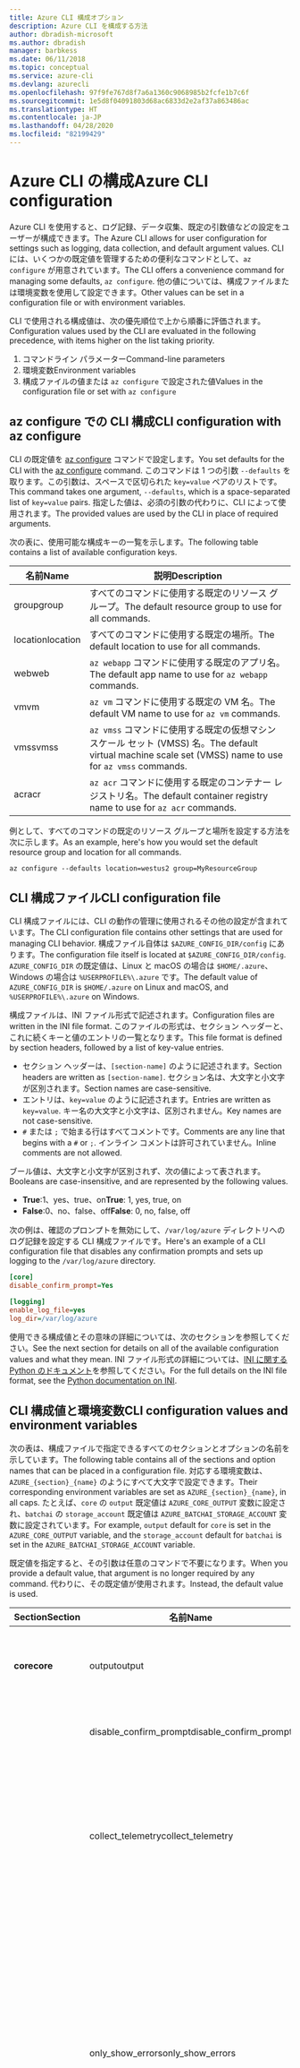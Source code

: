 ```yaml
---
title: Azure CLI 構成オプション
description: Azure CLI を構成する方法
author: dbradish-microsoft
ms.author: dbradish
manager: barbkess
ms.date: 06/11/2018
ms.topic: conceptual
ms.service: azure-cli
ms.devlang: azurecli
ms.openlocfilehash: 97f9fe767d8f7a6a1360c9068985b2fcfe1b7c6f
ms.sourcegitcommit: 1e5d8f04091803d68ac6833d2e2af37a863486ac
ms.translationtype: HT
ms.contentlocale: ja-JP
ms.lasthandoff: 04/28/2020
ms.locfileid: "82199429"
---
```

# <a name="azure-cli-configuration"></a><span data-ttu-id="43e5f-103">Azure CLI の構成</span><span class="sxs-lookup"><span data-stu-id="43e5f-103">Azure CLI configuration</span></span>

<span data-ttu-id="43e5f-104">Azure CLI を使用すると、ログ記録、データ収集、既定の引数値などの設定をユーザーが構成できます。</span><span class="sxs-lookup"><span data-stu-id="43e5f-104">The Azure CLI allows for user configuration for settings such as logging, data collection, and default argument values.</span></span>
<span data-ttu-id="43e5f-105">CLI には、いくつかの既定値を管理するための便利なコマンドとして、`az configure` が用意されています。</span><span class="sxs-lookup"><span data-stu-id="43e5f-105">The CLI offers a convenience command for managing some defaults, `az configure`.</span></span> <span data-ttu-id="43e5f-106">他の値については、構成ファイルまたは環境変数を使用して設定できます。</span><span class="sxs-lookup"><span data-stu-id="43e5f-106">Other values can be set in a configuration file or with environment variables.</span></span>

<span data-ttu-id="43e5f-107">CLI で使用される構成値は、次の優先順位で上から順番に評価されます。</span><span class="sxs-lookup"><span data-stu-id="43e5f-107">Configuration values used by the CLI are evaluated in the following precedence, with items higher on the list taking priority.</span></span>

1. <span data-ttu-id="43e5f-108">コマンドライン パラメーター</span><span class="sxs-lookup"><span data-stu-id="43e5f-108">Command-line parameters</span></span>
2. <span data-ttu-id="43e5f-109">環境変数</span><span class="sxs-lookup"><span data-stu-id="43e5f-109">Environment variables</span></span>
3. <span data-ttu-id="43e5f-110">構成ファイルの値または `az configure` で設定された値</span><span class="sxs-lookup"><span data-stu-id="43e5f-110">Values in the configuration file or set with `az configure`</span></span>

## <a name="cli-configuration-with-az-configure"></a><span data-ttu-id="43e5f-111">az configure での CLI 構成</span><span class="sxs-lookup"><span data-stu-id="43e5f-111">CLI configuration with az configure</span></span>

<span data-ttu-id="43e5f-112">CLI の既定値を [az configure](/cli/azure/reference-index#az-configure) コマンドで設定します。</span><span class="sxs-lookup"><span data-stu-id="43e5f-112">You set defaults for the CLI with the [az configure](/cli/azure/reference-index#az-configure) command.</span></span>
<span data-ttu-id="43e5f-113">このコマンドは 1 つの引数 `--defaults` を取ります。この引数は、スペースで区切られた `key=value` ペアのリストです。</span><span class="sxs-lookup"><span data-stu-id="43e5f-113">This command takes one argument, `--defaults`, which is a space-separated list of `key=value` pairs.</span></span> <span data-ttu-id="43e5f-114">指定した値は、必須の引数の代わりに、CLI によって使用されます。</span><span class="sxs-lookup"><span data-stu-id="43e5f-114">The provided values are used by the CLI in place of required arguments.</span></span>

<span data-ttu-id="43e5f-115">次の表に、使用可能な構成キーの一覧を示します。</span><span class="sxs-lookup"><span data-stu-id="43e5f-115">The following table contains a list of available configuration keys.</span></span>

| <span data-ttu-id="43e5f-116">名前</span><span class="sxs-lookup"><span data-stu-id="43e5f-116">Name</span></span> | <span data-ttu-id="43e5f-117">説明</span><span class="sxs-lookup"><span data-stu-id="43e5f-117">Description</span></span> |
|------|-------------|
| <span data-ttu-id="43e5f-118">group</span><span class="sxs-lookup"><span data-stu-id="43e5f-118">group</span></span> | <span data-ttu-id="43e5f-119">すべてのコマンドに使用する既定のリソース グループ。</span><span class="sxs-lookup"><span data-stu-id="43e5f-119">The default resource group to use for all commands.</span></span> |
| <span data-ttu-id="43e5f-120">location</span><span class="sxs-lookup"><span data-stu-id="43e5f-120">location</span></span> | <span data-ttu-id="43e5f-121">すべてのコマンドに使用する既定の場所。</span><span class="sxs-lookup"><span data-stu-id="43e5f-121">The default location to use for all commands.</span></span> |
| <span data-ttu-id="43e5f-122">web</span><span class="sxs-lookup"><span data-stu-id="43e5f-122">web</span></span> | <span data-ttu-id="43e5f-123">`az webapp` コマンドに使用する既定のアプリ名。</span><span class="sxs-lookup"><span data-stu-id="43e5f-123">The default app name to use for `az webapp` commands.</span></span> |
| <span data-ttu-id="43e5f-124">vm</span><span class="sxs-lookup"><span data-stu-id="43e5f-124">vm</span></span> | <span data-ttu-id="43e5f-125">`az vm` コマンドに使用する既定の VM 名。</span><span class="sxs-lookup"><span data-stu-id="43e5f-125">The default VM name to use for `az vm` commands.</span></span> |
| <span data-ttu-id="43e5f-126">vmss</span><span class="sxs-lookup"><span data-stu-id="43e5f-126">vmss</span></span> | <span data-ttu-id="43e5f-127">`az vmss` コマンドに使用する既定の仮想マシン スケール セット (VMSS) 名。</span><span class="sxs-lookup"><span data-stu-id="43e5f-127">The default virtual machine scale set (VMSS) name to use for  `az vmss` commands.</span></span> |
| <span data-ttu-id="43e5f-128">acr</span><span class="sxs-lookup"><span data-stu-id="43e5f-128">acr</span></span> | <span data-ttu-id="43e5f-129">`az acr` コマンドに使用する既定のコンテナー レジストリ名。</span><span class="sxs-lookup"><span data-stu-id="43e5f-129">The default container registry name to use for `az acr` commands.</span></span> |

<span data-ttu-id="43e5f-130">例として、すべてのコマンドの既定のリソース グループと場所を設定する方法を次に示します。</span><span class="sxs-lookup"><span data-stu-id="43e5f-130">As an example, here's how you would set the default resource group and location for all commands.</span></span>

```azurecli-interactive
az configure --defaults location=westus2 group=MyResourceGroup
```

## <a name="cli-configuration-file"></a><span data-ttu-id="43e5f-131">CLI 構成ファイル</span><span class="sxs-lookup"><span data-stu-id="43e5f-131">CLI configuration file</span></span>

<span data-ttu-id="43e5f-132">CLI 構成ファイルには、CLI の動作の管理に使用されるその他の設定が含まれています。</span><span class="sxs-lookup"><span data-stu-id="43e5f-132">The CLI configuration file contains other settings that are used for managing CLI behavior.</span></span> <span data-ttu-id="43e5f-133">構成ファイル自体は `$AZURE_CONFIG_DIR/config` にあります。</span><span class="sxs-lookup"><span data-stu-id="43e5f-133">The configuration file itself is located at `$AZURE_CONFIG_DIR/config`.</span></span> <span data-ttu-id="43e5f-134">`AZURE_CONFIG_DIR` の既定値は、Linux と macOS の場合は `$HOME/.azure`、Windows の場合は `%USERPROFILE%\.azure` です。</span><span class="sxs-lookup"><span data-stu-id="43e5f-134">The default value of `AZURE_CONFIG_DIR` is `$HOME/.azure` on Linux and macOS, and `%USERPROFILE%\.azure` on Windows.</span></span>

<span data-ttu-id="43e5f-135">構成ファイルは、INI ファイル形式で記述されます。</span><span class="sxs-lookup"><span data-stu-id="43e5f-135">Configuration files are written in the INI file format.</span></span> <span data-ttu-id="43e5f-136">このファイルの形式は、セクション ヘッダーと、これに続くキーと値のエントリの一覧となります。</span><span class="sxs-lookup"><span data-stu-id="43e5f-136">This file format is defined by section headers, followed by a list of key-value entries.</span></span>

* <span data-ttu-id="43e5f-137">セクション ヘッダーは、`[section-name]` のように記述されます。</span><span class="sxs-lookup"><span data-stu-id="43e5f-137">Section headers are written as `[section-name]`.</span></span> <span data-ttu-id="43e5f-138">セクション名は、大文字と小文字が区別されます。</span><span class="sxs-lookup"><span data-stu-id="43e5f-138">Section names are case-sensitive.</span></span>
* <span data-ttu-id="43e5f-139">エントリは、`key=value` のように記述されます。</span><span class="sxs-lookup"><span data-stu-id="43e5f-139">Entries are written as `key=value`.</span></span> <span data-ttu-id="43e5f-140">キー名の大文字と小文字は、区別されません。</span><span class="sxs-lookup"><span data-stu-id="43e5f-140">Key names are not case-sensitive.</span></span>
* <span data-ttu-id="43e5f-141">`#` または `;` で始まる行はすべてコメントです。</span><span class="sxs-lookup"><span data-stu-id="43e5f-141">Comments are any line that begins with a `#` or `;`.</span></span> <span data-ttu-id="43e5f-142">インライン コメントは許可されていません。</span><span class="sxs-lookup"><span data-stu-id="43e5f-142">Inline comments are not allowed.</span></span>

<span data-ttu-id="43e5f-143">ブール値は、大文字と小文字が区別されず、次の値によって表されます。</span><span class="sxs-lookup"><span data-stu-id="43e5f-143">Booleans are case-insensitive, and are represented by the following values.</span></span>

* <span data-ttu-id="43e5f-144">__True__:1、yes、true、on</span><span class="sxs-lookup"><span data-stu-id="43e5f-144">__True__: 1, yes, true, on</span></span>
* <span data-ttu-id="43e5f-145">__False__:0、no、false、off</span><span class="sxs-lookup"><span data-stu-id="43e5f-145">__False__: 0, no, false, off</span></span>

<span data-ttu-id="43e5f-146">次の例は、確認のプロンプトを無効にして、`/var/log/azure` ディレクトリへのログ記録を設定する CLI 構成ファイルです。</span><span class="sxs-lookup"><span data-stu-id="43e5f-146">Here's an example of a CLI configuration file that disables any confirmation prompts and sets up logging to the `/var/log/azure` directory.</span></span>

```ini
[core]
disable_confirm_prompt=Yes

[logging]
enable_log_file=yes
log_dir=/var/log/azure
```

<span data-ttu-id="43e5f-147">使用できる構成値とその意味の詳細については、次のセクションを参照してください。</span><span class="sxs-lookup"><span data-stu-id="43e5f-147">See the next section for details on all of the available configuration values and what they mean.</span></span> <span data-ttu-id="43e5f-148">INI ファイル形式の詳細については、[INI に関する Python のドキュメント](https://docs.python.org/3/library/configparser.html#supported-ini-file-structure)を参照してください。</span><span class="sxs-lookup"><span data-stu-id="43e5f-148">For the full details on the INI file format, see the [Python documentation on INI](https://docs.python.org/3/library/configparser.html#supported-ini-file-structure).</span></span>

## <a name="cli-configuration-values-and-environment-variables"></a><span data-ttu-id="43e5f-149">CLI 構成値と環境変数</span><span class="sxs-lookup"><span data-stu-id="43e5f-149">CLI configuration values and environment variables</span></span>

<span data-ttu-id="43e5f-150">次の表は、構成ファイルで指定できるすべてのセクションとオプションの名前を示しています。</span><span class="sxs-lookup"><span data-stu-id="43e5f-150">The following table contains all of the sections and option names that can be placed in a configuration file.</span></span> <span data-ttu-id="43e5f-151">対応する環境変数は、`AZURE_{section}_{name}` のようにすべて大文字で設定できます。</span><span class="sxs-lookup"><span data-stu-id="43e5f-151">Their corresponding environment variables are set as `AZURE_{section}_{name}`, in all caps.</span></span> <span data-ttu-id="43e5f-152">たとえば、`core` の `output` 既定値は `AZURE_CORE_OUTPUT` 変数に設定され、`batchai` の `storage_account` 既定値は `AZURE_BATCHAI_STORAGE_ACCOUNT` 変数に設定されています。</span><span class="sxs-lookup"><span data-stu-id="43e5f-152">For example, `output` default for `core` is set in the `AZURE_CORE_OUTPUT` variable, and the `storage_account` default for `batchai` is set in the `AZURE_BATCHAI_STORAGE_ACCOUNT` variable.</span></span>

<span data-ttu-id="43e5f-153">既定値を指定すると、その引数は任意のコマンドで不要になります。</span><span class="sxs-lookup"><span data-stu-id="43e5f-153">When you provide a default value, that argument is no longer required by any command.</span></span> <span data-ttu-id="43e5f-154">代わりに、その既定値が使用されます。</span><span class="sxs-lookup"><span data-stu-id="43e5f-154">Instead, the default value is used.</span></span>

| <span data-ttu-id="43e5f-155">Section</span><span class="sxs-lookup"><span data-stu-id="43e5f-155">Section</span></span> | <span data-ttu-id="43e5f-156">名前</span><span class="sxs-lookup"><span data-stu-id="43e5f-156">Name</span></span>      | <span data-ttu-id="43e5f-157">Type</span><span class="sxs-lookup"><span data-stu-id="43e5f-157">Type</span></span> | <span data-ttu-id="43e5f-158">説明</span><span class="sxs-lookup"><span data-stu-id="43e5f-158">Description</span></span>|
|---------|-----------|------|------------|
| <span data-ttu-id="43e5f-159">__core__</span><span class="sxs-lookup"><span data-stu-id="43e5f-159">__core__</span></span> | <span data-ttu-id="43e5f-160">output</span><span class="sxs-lookup"><span data-stu-id="43e5f-160">output</span></span> | <span data-ttu-id="43e5f-161">string</span><span class="sxs-lookup"><span data-stu-id="43e5f-161">string</span></span> | <span data-ttu-id="43e5f-162">既定の出力形式。</span><span class="sxs-lookup"><span data-stu-id="43e5f-162">The default output format.</span></span> <span data-ttu-id="43e5f-163">`json`、`jsonc`、`tsv`、`table` のいずれかを指定できます。</span><span class="sxs-lookup"><span data-stu-id="43e5f-163">Can be one of `json`, `jsonc`, `tsv`, or `table`.</span></span> |
| | <span data-ttu-id="43e5f-164">disable\_confirm\_prompt</span><span class="sxs-lookup"><span data-stu-id="43e5f-164">disable\_confirm\_prompt</span></span> | <span data-ttu-id="43e5f-165">boolean</span><span class="sxs-lookup"><span data-stu-id="43e5f-165">boolean</span></span> | <span data-ttu-id="43e5f-166">確認のプロンプトをオン/オフにします。</span><span class="sxs-lookup"><span data-stu-id="43e5f-166">Turn confirmation prompts on/off.</span></span> |
| | <span data-ttu-id="43e5f-167">collect\_telemetry</span><span class="sxs-lookup"><span data-stu-id="43e5f-167">collect\_telemetry</span></span> | <span data-ttu-id="43e5f-168">boolean</span><span class="sxs-lookup"><span data-stu-id="43e5f-168">boolean</span></span> | <span data-ttu-id="43e5f-169">Microsoft による、CLI の使用に関する匿名データの収集を許可します。</span><span class="sxs-lookup"><span data-stu-id="43e5f-169">Allow Microsoft to collect anonymous data on the usage of the CLI.</span></span> <span data-ttu-id="43e5f-170">プライバシー情報については、[Azure CLI の使用条件](https://aka.ms/AzureCliLegal)に関するページをご覧ください。</span><span class="sxs-lookup"><span data-stu-id="43e5f-170">For privacy information, see the [Azure CLI Terms of Use](https://aka.ms/AzureCliLegal).</span></span> |
| | <span data-ttu-id="43e5f-171">only\_show\_errors</span><span class="sxs-lookup"><span data-stu-id="43e5f-171">only\_show\_errors</span></span> | <span data-ttu-id="43e5f-172">boolean</span><span class="sxs-lookup"><span data-stu-id="43e5f-172">boolean</span></span> | <span data-ttu-id="43e5f-173">コマンドの呼び出し中にエラーのみを表示します。</span><span class="sxs-lookup"><span data-stu-id="43e5f-173">Only show errors during command invocation.</span></span> <span data-ttu-id="43e5f-174">つまり、エラーのみが `stderr` に書き込まれます。</span><span class="sxs-lookup"><span data-stu-id="43e5f-174">In other words, only errors will be written to `stderr`.</span></span> <span data-ttu-id="43e5f-175">プレビュー、非推奨、および試験的なコマンドからの警告は抑制されます。</span><span class="sxs-lookup"><span data-stu-id="43e5f-175">It suppresses warnings from preview, deprecated and experimental commands.</span></span> <span data-ttu-id="43e5f-176">また、`--only-show-errors` パラメーターを使用して個々のコマンドに対して使用することもできます。</span><span class="sxs-lookup"><span data-stu-id="43e5f-176">It is also available for individual commands with the `--only-show-errors` parameter.</span></span> |
| | <span data-ttu-id="43e5f-177">no\_color</span><span class="sxs-lookup"><span data-stu-id="43e5f-177">no\_color</span></span> | <span data-ttu-id="43e5f-178">boolean</span><span class="sxs-lookup"><span data-stu-id="43e5f-178">boolean</span></span> | <span data-ttu-id="43e5f-179">色を無効にします。</span><span class="sxs-lookup"><span data-stu-id="43e5f-179">Disable color.</span></span> <span data-ttu-id="43e5f-180">もともと色分けされたメッセージには、`DEBUG`、`INFO`、`WARNING`、および `ERROR` がプレフィックスとして付けられます。</span><span class="sxs-lookup"><span data-stu-id="43e5f-180">Originally colored messages will be prefixed with `DEBUG`, `INFO`, `WARNING` and `ERROR`.</span></span> <span data-ttu-id="43e5f-181">これにより、ターミナルの色を `stdout` リダイレクト後に戻すことができないという、サードパーティ製のライブラリの問題が回避されます。</span><span class="sxs-lookup"><span data-stu-id="43e5f-181">This bypasses the issue of a third-party library where the terminal's color cannot revert back after a `stdout` redirection.</span></span> |
| <span data-ttu-id="43e5f-182">__logging__</span><span class="sxs-lookup"><span data-stu-id="43e5f-182">__logging__</span></span> | <span data-ttu-id="43e5f-183">enable\_log\_file</span><span class="sxs-lookup"><span data-stu-id="43e5f-183">enable\_log\_file</span></span> | <span data-ttu-id="43e5f-184">boolean</span><span class="sxs-lookup"><span data-stu-id="43e5f-184">boolean</span></span> | <span data-ttu-id="43e5f-185">ログ記録をオン/オフにします。</span><span class="sxs-lookup"><span data-stu-id="43e5f-185">Turn logging on/off.</span></span> |
| | <span data-ttu-id="43e5f-186">log\_dir</span><span class="sxs-lookup"><span data-stu-id="43e5f-186">log\_dir</span></span> | <span data-ttu-id="43e5f-187">string</span><span class="sxs-lookup"><span data-stu-id="43e5f-187">string</span></span> | <span data-ttu-id="43e5f-188">ログを書き込むディレクトリ。</span><span class="sxs-lookup"><span data-stu-id="43e5f-188">The directory to write logs to.</span></span> <span data-ttu-id="43e5f-189">この値の既定値は `${AZURE_CONFIG_DIR}/logs` です。</span><span class="sxs-lookup"><span data-stu-id="43e5f-189">By default this value is `${AZURE_CONFIG_DIR}/logs`.</span></span> |
| <span data-ttu-id="43e5f-190">__storage__</span><span class="sxs-lookup"><span data-stu-id="43e5f-190">__storage__</span></span> | <span data-ttu-id="43e5f-191">connection\_string</span><span class="sxs-lookup"><span data-stu-id="43e5f-191">connection\_string</span></span> | <span data-ttu-id="43e5f-192">string</span><span class="sxs-lookup"><span data-stu-id="43e5f-192">string</span></span> | <span data-ttu-id="43e5f-193">`az storage` コマンドに使用する既定の接続文字列。</span><span class="sxs-lookup"><span data-stu-id="43e5f-193">The default connection string to use for `az storage` commands.</span></span> |
| | <span data-ttu-id="43e5f-194">account</span><span class="sxs-lookup"><span data-stu-id="43e5f-194">account</span></span> | <span data-ttu-id="43e5f-195">string</span><span class="sxs-lookup"><span data-stu-id="43e5f-195">string</span></span> | <span data-ttu-id="43e5f-196">`az storage` コマンドに使用する既定のアカウント名。</span><span class="sxs-lookup"><span data-stu-id="43e5f-196">The default account name to use for `az storage` commands.</span></span> |
| | <span data-ttu-id="43e5f-197">key</span><span class="sxs-lookup"><span data-stu-id="43e5f-197">key</span></span> | <span data-ttu-id="43e5f-198">string</span><span class="sxs-lookup"><span data-stu-id="43e5f-198">string</span></span> | <span data-ttu-id="43e5f-199">`az storage` コマンドに使用する既定のアカウント キー。</span><span class="sxs-lookup"><span data-stu-id="43e5f-199">The default account key to use for `az storage` commands.</span></span> |
| | <span data-ttu-id="43e5f-200">sas\_token</span><span class="sxs-lookup"><span data-stu-id="43e5f-200">sas\_token</span></span> | <span data-ttu-id="43e5f-201">string</span><span class="sxs-lookup"><span data-stu-id="43e5f-201">string</span></span> | <span data-ttu-id="43e5f-202">`az storage` コマンドに使用する既定の SAS トークン。</span><span class="sxs-lookup"><span data-stu-id="43e5f-202">The default SAS token to use for `az storage` commands.</span></span> |
| <span data-ttu-id="43e5f-203">__batchai__</span><span class="sxs-lookup"><span data-stu-id="43e5f-203">__batchai__</span></span> | <span data-ttu-id="43e5f-204">storage\_account</span><span class="sxs-lookup"><span data-stu-id="43e5f-204">storage\_account</span></span> | <span data-ttu-id="43e5f-205">string</span><span class="sxs-lookup"><span data-stu-id="43e5f-205">string</span></span> | <span data-ttu-id="43e5f-206">`az batchai` コマンドに使用する既定のストレージ アカウント。</span><span class="sxs-lookup"><span data-stu-id="43e5f-206">The default storage account to use for `az batchai` commands.</span></span> |
| | <span data-ttu-id="43e5f-207">storage\_key</span><span class="sxs-lookup"><span data-stu-id="43e5f-207">storage\_key</span></span> | <span data-ttu-id="43e5f-208">string</span><span class="sxs-lookup"><span data-stu-id="43e5f-208">string</span></span> | <span data-ttu-id="43e5f-209">`az batchai` コマンドに使用する既定のストレージ キー。</span><span class="sxs-lookup"><span data-stu-id="43e5f-209">The default storage key to use for `az batchai` commands.</span></span> |
| <span data-ttu-id="43e5f-210">__batch__</span><span class="sxs-lookup"><span data-stu-id="43e5f-210">__batch__</span></span> | <span data-ttu-id="43e5f-211">account</span><span class="sxs-lookup"><span data-stu-id="43e5f-211">account</span></span> | <span data-ttu-id="43e5f-212">string</span><span class="sxs-lookup"><span data-stu-id="43e5f-212">string</span></span> | <span data-ttu-id="43e5f-213">`az batch` コマンドに使用する既定の Azure Batch アカウント名。</span><span class="sxs-lookup"><span data-stu-id="43e5f-213">The default Azure Batch account name to use for `az batch` commands.</span></span> |
| | <span data-ttu-id="43e5f-214">access\_key</span><span class="sxs-lookup"><span data-stu-id="43e5f-214">access\_key</span></span> | <span data-ttu-id="43e5f-215">string</span><span class="sxs-lookup"><span data-stu-id="43e5f-215">string</span></span> | <span data-ttu-id="43e5f-216">`az batch` コマンドに使用する既定のアクセス キー。</span><span class="sxs-lookup"><span data-stu-id="43e5f-216">The default access key to use for `az batch` commands.</span></span> <span data-ttu-id="43e5f-217">`aad` 承認でのみ使用されます。</span><span class="sxs-lookup"><span data-stu-id="43e5f-217">Only used with `aad` authorization.</span></span> |
| | <span data-ttu-id="43e5f-218">endpoint</span><span class="sxs-lookup"><span data-stu-id="43e5f-218">endpoint</span></span> | <span data-ttu-id="43e5f-219">string</span><span class="sxs-lookup"><span data-stu-id="43e5f-219">string</span></span> | <span data-ttu-id="43e5f-220">`az batch` コマンドに対する既定の接続先エンドポイント。</span><span class="sxs-lookup"><span data-stu-id="43e5f-220">The default endpoint to connect to for `az batch` commands.</span></span> |
| | <span data-ttu-id="43e5f-221">auth\_mode</span><span class="sxs-lookup"><span data-stu-id="43e5f-221">auth\_mode</span></span> | <span data-ttu-id="43e5f-222">string</span><span class="sxs-lookup"><span data-stu-id="43e5f-222">string</span></span> | <span data-ttu-id="43e5f-223">`az batch` コマンドに使用する承認モード。</span><span class="sxs-lookup"><span data-stu-id="43e5f-223">The authorization mode to use for `az batch` commands.</span></span> <span data-ttu-id="43e5f-224">`shared_key` または `aad` を指定できます。</span><span class="sxs-lookup"><span data-stu-id="43e5f-224">Can be `shared_key` or `aad`.</span></span> |
| <span data-ttu-id="43e5f-225">__cloud__</span><span class="sxs-lookup"><span data-stu-id="43e5f-225">__cloud__</span></span> | <span data-ttu-id="43e5f-226">name</span><span class="sxs-lookup"><span data-stu-id="43e5f-226">name</span></span> | <span data-ttu-id="43e5f-227">string</span><span class="sxs-lookup"><span data-stu-id="43e5f-227">string</span></span> | <span data-ttu-id="43e5f-228">すべての `az` コマンドの既定のクラウド。</span><span class="sxs-lookup"><span data-stu-id="43e5f-228">The default cloud for all `az` commands.</span></span>  <span data-ttu-id="43e5f-229">値には `AzureCloud` (既定)、`AzureChinaCloud`、`AzureUSGovernment`、`AzureGermanCloud` があります。</span><span class="sxs-lookup"><span data-stu-id="43e5f-229">The possible values are  `AzureCloud` (default), `AzureChinaCloud`, `AzureUSGovernment`, `AzureGermanCloud`.</span></span> <span data-ttu-id="43e5f-230">クラウドを変更するには、`az cloud set –name` コマンドを使用します。</span><span class="sxs-lookup"><span data-stu-id="43e5f-230">To change clouds, you can use the `az cloud set –name` command.</span></span>  <span data-ttu-id="43e5f-231">例については、[Azure CLI を使用したクラウドの管理](manage-clouds-azure-cli.md)に関するページを参照してください。</span><span class="sxs-lookup"><span data-stu-id="43e5f-231">For an example, see [Manage Clouds with the Azure CLI](manage-clouds-azure-cli.md).</span></span> |

> [!NOTE]
> <span data-ttu-id="43e5f-232">構成ファイルに他の値が含まれる場合もありますが、その値は、`az configure` などの CLI コマンドで直接管理されます。</span><span class="sxs-lookup"><span data-stu-id="43e5f-232">You may see other values in your configuration file, but these are managed directly through CLI commands, including `az configure`.</span></span> <span data-ttu-id="43e5f-233">上記の表は、自身で変更する必要がある値のみを示しています。</span><span class="sxs-lookup"><span data-stu-id="43e5f-233">The ones listed in the table above are the only values you should change yourself.</span></span>
